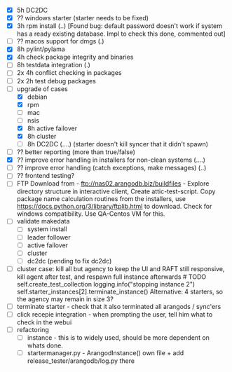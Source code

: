 - [x] 5h DC2DC
- [x] ?? windows starter (starter needs to be fixed)
- [x] 3h rpm install (..) [Found bug: default password doesn't work if system has a ready existing database. Impl to check this done, commented out] 
- [ ] ?? macos support for dmgs (.)
- [x] 8h pylint/pylama
- [x] 4h check package integrity and binaries
- [ ] 8h testdata integration (.)
- [ ] 2x 4h conflict checking in packages
- [ ] 2x 2h test debug packages
- [ ] upgrade of cases
  - [x] debian
  - [x] rpm
  - [ ] mac
  - [ ] nsis
  - [x] 8h active failover
  - [x] 8h cluster
  - [ ] 8h DC2DC (....) (starter doesn't kill syncer that it didn't spawn)
- [ ] ?? better reporting (more than true/false)
- [x] ?? improve error handling in installers for non-clean systems (....)
- [ ] ?? improve error handling (catch exceptions, make messages) (..)
- [ ] ?? frontend testing?
- [ ] FTP Download from -   ftp://nas02.arangodb.biz/buildfiles - Explore directory structure in interactive client, Create attic-test-script. Copy package name calculation routines from the installers, use https://docs.python.org/3/library/ftplib.html to download. Check for windows compatibility. Use QA-Centos VM for this. 
- [ ] validate makedata 
  - [ ] system install
  - [ ] leader follower
  - [ ] active failover
  - [ ] cluster
  - [ ] dc2dc (pending to fix dc2dc)
- [ ] cluster case: kill all but agency to keep the UI and RAFT still responsive, kill agent after test, and respawn full instance afterwards
        #  TODO self.create_test_collection
        logging.info("stopping instance 2")
        self.starter_instances[2].terminate_instance()
     Alternative: 4 starters, so the agency may remain in size 3? 
- [ ] terminate starter - check that it also terminated all arangods / sync'ers
- [ ] click recepie integration - when prompting the user, tell him what to check in the webui
- [ ] refactoring
  - [ ] instance - this is to widely used, should be more dependent on whats done.
  - [ ] startermanager.py - ArangodInstance() own file + add release_tester/arangodb/log.py there
